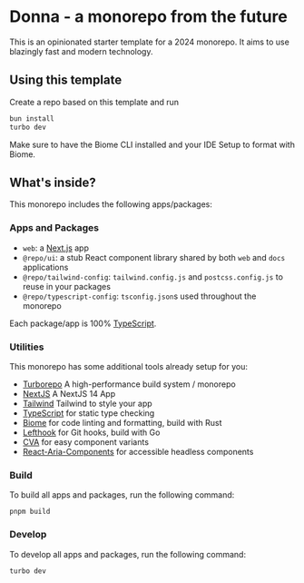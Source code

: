 # Donna - a monorepo from the future

This is an opinionated starter template for a 2024 monorepo.
It aims to use blazingly fast and modern technology.

## Using this template

Create a repo based on this template and run

```sh
bun install
turbo dev
```

Make sure to have the Biome CLI installed and your IDE Setup to format with Biome.

## What's inside?

This monorepo includes the following apps/packages:

### Apps and Packages

- `web`: a [Next.js](https://nextjs.org/) app
- `@repo/ui`: a stub React component library shared by both `web` and `docs` applications
- `@repo/tailwind-config`: `tailwind.config.js` and `postcss.config.js` to reuse in your packages
- `@repo/typescript-config`: `tsconfig.json`s used throughout the monorepo

Each package/app is 100% [TypeScript](https://www.typescriptlang.org/).

### Utilities

This monorepo has some additional tools already setup for you:

- [Turborepo](https://turbo.build/) A high-performance build system / monorepo
- [NextJS](https://nextjs.org/) A NextJS 14 App
- [Tailwind](https://tailwindcss.com/) Tailwind to style your app
- [TypeScript](https://www.typescriptlang.org/) for static type checking
- [Biome](https://biomejs.dev/) for code linting and formatting, build with Rust
- [Lefthook](https://github.com/evilmartians/lefthook) for Git hooks, build with Go
- [CVA](https://cva.style/docs) for easy component variants
- [React-Aria-Components](https://react-spectrum.adobe.com/react-aria/components.html) for accessible headless components

### Build

To build all apps and packages, run the following command:

```
pnpm build
```

### Develop

To develop all apps and packages, run the following command:

```
turbo dev
```
